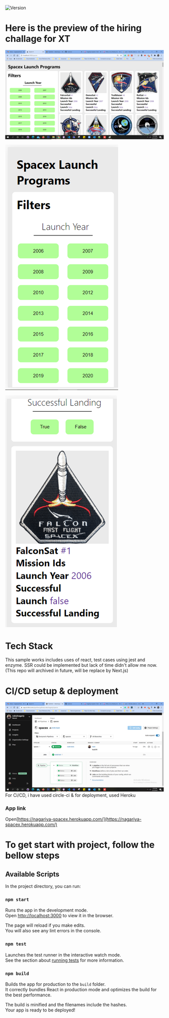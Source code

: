 ![Version](https://img.shields.io/github/package-json/v/nakulnagariy/spacex)
# Here is the preview of the hiring challage for XT

![spacex launch program react project](./public/desktop.png 'Spacex program')

![spacex launch program react project Mobile View](./public/mobile1.PNG 'Spacex program')

![spacex launch program react project Mobile View](./public/mobile2.PNG 'Spacex program')

# Tech Stack

This sample works includes uses of react, test cases using jest and enzyme.
SSR could be implemented but lack of time didn't allow me now.
(This repo will archived in future, will be replace by Next.js)

# CI/CD setup & deployment

![Circle ci jobs](./public/cijobs.png 'Circleci running img')
For Ci/CD, i have used circle-ci & for deployment, used Heroku

### App link

Open[https://nagariya-spacex.herokuapp.com/](https://nagariya-spacex.herokuapp.com/)

# To get start with project, follow the bellow steps

## Available Scripts

In the project directory, you can run:

### `npm start`

Runs the app in the development mode.\
Open [http://localhost:3000](http://localhost:3000) to view it in the browser.

The page will reload if you make edits.\
You will also see any lint errors in the console.

### `npm test`

Launches the test runner in the interactive watch mode.\
See the section about [running tests](https://facebook.github.io/create-react-app/docs/running-tests) for more information.

### `npm build`

Builds the app for production to the `build` folder.\
It correctly bundles React in production mode and optimizes the build for the best performance.

The build is minified and the filenames include the hashes.\
Your app is ready to be deployed!
